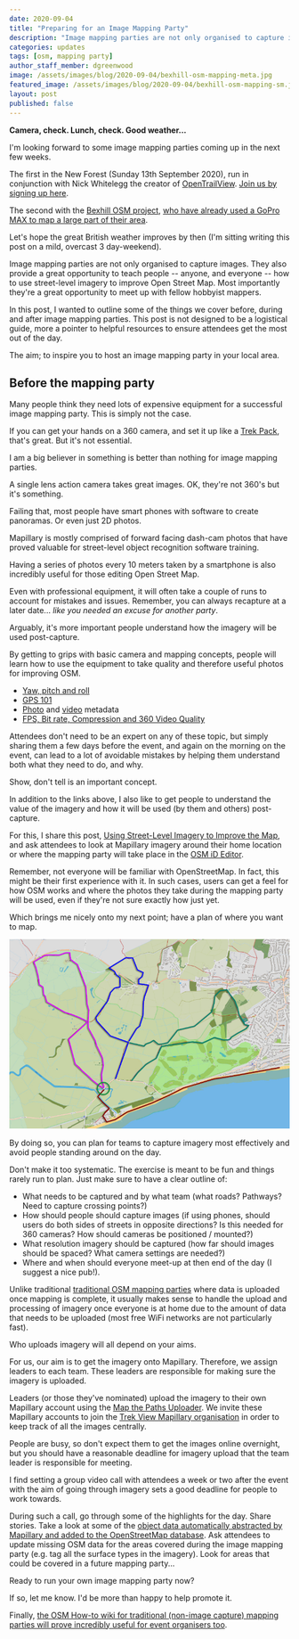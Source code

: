 ```yaml
---
date: 2020-09-04
title: "Preparing for an Image Mapping Party"
description: "Image mapping parties are not only organised to capture images. They also provide a great opportunity to teach people how to use street-level imagery to improve Open Street Map."
categories: updates
tags: [osm, mapping party]
author_staff_member: dgreenwood
image: /assets/images/blog/2020-09-04/bexhill-osm-mapping-meta.jpg
featured_image: /assets/images/blog/2020-09-04/bexhill-osm-mapping-sm.jpg
layout: post
published: false
---
```


**Camera, check. Lunch, check. Good weather...**

I'm looking forward to some image mapping parties coming up in the next few weeks.

The first in the New Forest (Sunday 13th September 2020), run in conjunction with Nick Whitelegg the creator of [OpenTrailView](https://www.opentrailview.org/). [Join us by signing up here](https://campfire.trekview.org/t/new-forest-pano-party-rescheduled-sunday-13th-september/325).

The second with the [Bexhill OSM project](https://bexhill-osm.org.uk/?T=info#14/50.8470/0.4675), [who have already used a GoPro MAX to map a large part of their area](https://www.mapillary.com/app/user/bexhill_osm?pKey=zX6MPMoUYqxE7c4GLBGge3).

Let's hope the great British weather improves by then (I'm sitting writing this post on a mild, overcast 3 day-weekend).

Image mapping parties are not only organised to capture images. They also provide a great opportunity to teach people -- anyone, and everyone -- how to use street-level imagery to improve Open Street Map. Most importantly they're a great opportunity to meet up with fellow hobbyist mappers.

In this post, I wanted to outline some of the things we cover before, during and after image mapping parties. This post is not designed to be a logistical guide, more a pointer to helpful resources to ensure attendees get the most out of the day.

The aim; to inspire you to host an image mapping party in your local area.

## Before the mapping party

Many people think they need lots of expensive equipment for a successful image mapping party. This is simply not the case.

If you can get your hands on a 360 camera, and set it up like a [Trek Pack](/trek-pack), that's great. But it's not essential.

I am a big believer in something is better than nothing for image mapping parties.

A single lens action camera takes great images. OK, they're not 360's but it's something.

Failing that, most people have smart phones with software to create panoramas. Or even just 2D photos.

Mapillary is mostly comprised of forward facing dash-cam photos that have proved valuable for street-level object recognition software training. 

Having a series of photos every 10 meters taken by a smartphone is also incredibly useful for those editing Open Street Map.

Even with professional equipment, it will often take a couple of runs to account for mistakes and issues. Remember, you can always recapture at a later date... _like you needed an excuse for another party_.

Arguably, it's more important people understand how the imagery will be used post-capture.

By getting to grips with basic camera and mapping concepts, people will learn how to use the equipment to take quality and therefore useful photos for improving OSM.

* [Yaw, pitch and roll](/blog/2020/yaw-pitch-roll-360-degree-photography)
* [GPS 101](/blog/2020/gps-101)
* [Photo](/blog/2020/metadata-exif-xmp-360-photo-files) and [video](/blog/2020/metadata-exif-xmp-360-video-files) metadata
* [FPS, Bit rate, Compression and 360 Video Quality](/blog/2020/fps-bitrate-compression-360-virtual-tours)

Attendees don't need to be an expert on any of these topic, but simply sharing them a few days before the event, and again on the morning on the event, can lead to a lot of avoidable mistakes by helping them understand both what they need to do, and why.

Show, don't tell is an important concept.

In addition to the links above, I also like to get people to understand the value of the imagery and how it will be used (by them and others) post-capture.

For this, I share this post, [Using Street-Level Imagery to Improve the Map](/blog/2020/using-street-level-imagery-to-improve-the-map), and ask attendees to look at Mapillary imagery around their home location or where the mapping party will take place in the [OSM iD Editor](https://www.openstreetmap.org/edit?editor=id).

Remember, not everyone will be familiar with OpenStreetMap. In fact, this might be their first experience with it. In such cases, users can get a feel for how OSM works and where the photos they take during the mapping party will be used, even if they're not sure exactly how just yet.

Which brings me nicely onto my next point; have a plan of where you want to map.

<img class="img-fluid" src="/assets/images/blog/2020-09-04/bexhill-osm-mapping-sm.jpg" alt="Bexhill Mapping Party plan" title="Bexhill Mapping Party plan" />

By doing so, you can plan for teams to capture imagery most effectively and avoid people standing around on the day.

Don't make it too systematic. The exercise is meant to be fun and things rarely run to plan. Just make sure to have a clear outline of:

* What needs to be captured and by what team (what roads? Pathways? Need to capture crossing points?)
* How should people should capture images (if using phones, should users do both sides of streets in opposite directions? Is this needed for 360 cameras? How should cameras be positioned / mounted?)
* What resolution imagery should be captured (how far should images should be spaced? What camera settings are needed?)
* Where and when should everyone meet-up at then end of the day (I suggest a nice pub!).

Unlike traditional [traditional OSM mapping parties](https://wiki.openstreetmap.org/wiki/Mapping_parties) where data is uploaded once mapping is complete, it usually makes sense to handle the upload and processing of imagery once everyone is at home due to the amount of data that needs to be uploaded (most free WiFi networks are not particularly fast).

Who uploads imagery will all depend on your aims.

For us, our aim is to get the imagery onto Mapillary. Therefore, we assign leaders to each team. These leaders are responsible for making sure the imagery is uploaded.

Leaders (or those they've nominated) upload the imagery to their own Mapillary account using the [Map the Paths Uploader](https://mtp.trekview.org/uploader). We invite these Mapillary accounts to join the [Trek View Mapillary organisation](https://www.mapillary.com/app/org/trekview?) in order to keep track of all the images centrally.

People are busy, so don't expect them to get the images online overnight, but you should have a reasonable deadline for imagery upload that the team leader is responsible for meeting.

I find setting a group video call with attendees a week or two after the event with the aim of going through imagery sets a good deadline for people to work towards.

During such a call, go through some of the highlights for the day. Share stories. Take a look at some of the [object data automatically abstracted by Mapillary and added to the OpenStreetMap database](https://blog.mapillary.com/update/2020/08/24/global-map-features-openstreetmap.html). Ask attendees to update missing OSM data for the areas covered during the image mapping party (e.g. tag all the surface types in the imagery). Look for areas that could be covered in a future mapping party...

Ready to run your own image mapping party now?

If so, let me know. I'd be more than happy to help promote it.

Finally, [the OSM How-to wiki for traditional (non-image capture) mapping parties will prove incredibly useful for event organisers too](https://wiki.openstreetmap.org/wiki/Mapping_Weekend_Howto).